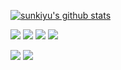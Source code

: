[![sunkiyu's github stats](https://github-readme-stats.vercel.app/api?username=sunkiyu&count_private=true&show_icons=true&theme=vue)](https://github.com/anuraghazra/github-readme-stats) 



<img src="https://img.shields.io/badge/C-3766AB?style=flat-square&logo=C&logoColor=white"/></a>
<img src="https://img.shields.io/badge/C++-f7e600?style=flat-square&logo=C%2B%2B&logoColor=white"/></a>
<img src="https://img.shields.io/badge/CSharp-000000?style=flat-square&logo=C Sharp&logoColor=white"/></a>
<img src="https://img.shields.io/badge/QT-66ad35?style=flat-square&logo=QT&logoColor=white"/></a>

<img src="https://img.shields.io/badge/MSSQL-800000?style=flat-square&logo=Microsoft SQL Server&logoColor=white"/></a>
<img src="https://img.shields.io/badge/OpenSSL-cb0e00?style=flat-square&logo=OpenSSL&logoColor=white"/></a>
